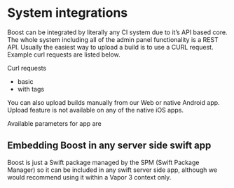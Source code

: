 # System integrations

Boost can be integrated by literally any CI system due to it’s API based core. The whole system including all of the admin panel functionality is a REST API. Usually the easiest way to upload a build is to use a CURL request. Example curl requests are listed below.

Curl requests

* basic
* with tags

You can also upload builds manually from our Web or native Android app. Upload feature is not available on any of the native iOS apps.

Available parameters for app are

## Embedding Boost in any server side swift app

Boost is just a Swift package managed by the SPM \(Swift Package Manager\) so it can be included in any swift server side app, although we would recommend using it within a Vapor 3 context only.

